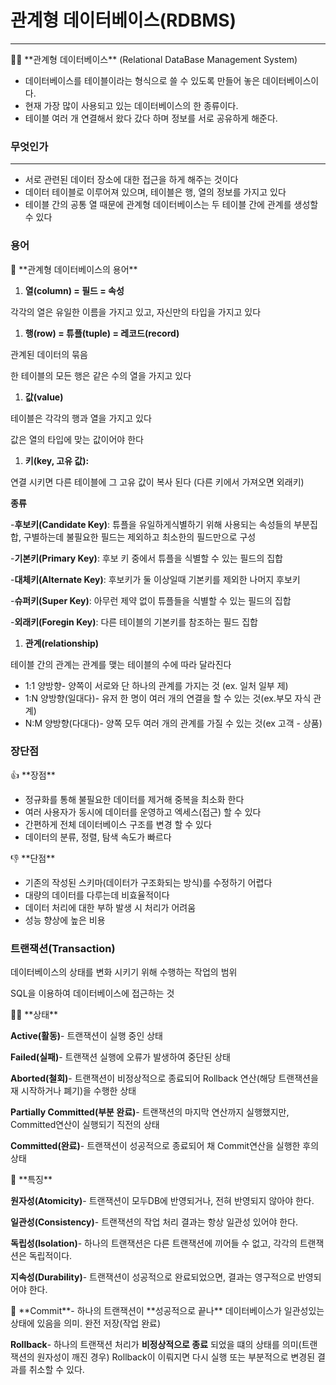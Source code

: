 # 관계형 데이터베이스(RDBMS)

---

<aside>
🚶‍♂️ **관계형 데이터베이스**
(Relational DataBase Management System)

- 데이터베이스를 테이블이라는 형식으로 쓸 수 있도록 만들어 놓은 데이터베이스이다.
- 현재 가장 많이 사용되고 있는 데이터베이스의 한 종류이다.
- 테이블 여러 개 연결해서 왔다 갔다 하며 정보를 서로 공유하게 해준다.
</aside>


### 무엇인가

---

- 서로 관련된 데이터 장소에 대한 접근을 하게 해주는 것이다
- 데이터 테이블로 이루어져 있으며, 테이블은 행, 열의 정보를 가지고 있다
- 테이블 간의 공통 열 때문에 관계형 데이터베이스는 두 테이블 간에 관계를 생성할 수 있다
  

### 용어

<aside>
📖 **관계형 데이터베이스의 용어**

1. **열(column) = 필드 = 속성**

각각의 열은 유일한 이름을 가지고 있고, 자신만의 타입을 가지고 있다

1. **행(row) = 튜플(tuple) = 레코드(record)**

관계된 데이터의 묶음

한 테이블의 모든 행은 같은 수의 열을 가지고 있다

1. **값(value)**

테이블은 각각의 행과 열을 가지고 있다

값은 열의 타입에 맞는 값이어야 한다

1. **키(key, 고유 값):** 

연결 시키면 다른 테이블에 그 고유 값이 복사 된다 (다른 키에서 가져오면 외래키)

**종류**

-**후보키(Candidate Key)**: 튜플을 유일하게식별하기 위해 사용되는 속성들의 부분집합, 구별하는데 불필요한 필드는 제외하고 최소한의 필드만으로 구성

-**기본키(Primary Key)**: 후보 키 중에서 튜플을 식별할 수 있는 필드의 집합

-**대체키(Alternate Key)**: 후보키가 둘 이상일때 기본키를 제외한 나머지 후보키

-**슈퍼키(Super Key)**: 아무런 제약 없이 튜플들을 식별할 수 있는 필드의 집합

-**외래키(Foregin Key)**: 다른 테이블의 기본키를 참조하는 필드 집합

1. **관계(relationship)**

테이블 간의 관계는 관계를 맺는 테이블의 수에 따라 달라진다 

- 1:1 양방향- 양쪽이 서로와 단 하나의 관계를 가지는 것 (ex. 일처 일부 제)
- 1:N 양방향(일대다)- 유저 한 명이 여러 개의 연결을 할 수 있는 것(ex.부모 자식 관계)
- N:M 양방향(다대다)- 양쪽 모두 여러 개의 관계를 가질 수 있는 것(ex 고객 - 상품)
</aside>

### 장단점

<aside>
👍 **장점**

- 정규화를 통해 불필요한 데이터를  제거해 중복을 최소화 한다
- 여러 사용자가 동시에 데이터를 운영하고 엑세스(접근) 할 수 있다
- 간편하게 전체 데이터베이스 구조를 변경 할 수 있다
- 데이터의 분류, 정렬, 탐색 속도가 빠르다
</aside>

<aside>
👎 **단점**

- 기존의 작성된 스키마(데이터가 구조화되는 방식)를 수정하기 어렵다
- 대량의 데이터를 다루는데 비효율적이다
- 데이터 처리에 대한 부하 발생 시 처리가 어려움
- 성능 향상에 높은 비용
</aside>

### 트랜잭션(Transaction)

데이터베이스의 상태를 변화 시키기 위해 수행하는 작업의 범위

SQL을 이용하여 데이터베이스에 접근하는 것

<aside>
🚶‍♂️ **상태**

**Active(활동)**- 트랜잭션이 실행 중인 상태

**Failed(실패)**- 트랜잭션 실행에 오류가 발생하여 중단된 상태

**Aborted(철회)**- 트랜잭션이 비정상적으로 종료되어 Rollback 연산(해당 트랜잭션을 재 시작하거나 폐기)을 수행한 상태

**Partially Committed(부분 완료)**- 트랜잭션의 마지막 연산까지 실행했지만, Committed연산이 실행되기 직전의 상태

**Committed(완료)**- 트랜잭션이 성공적으로 종료되어 채 Commit연산을 실행한 후의 상태

</aside>

<aside>
🧗 **특징**

**원자성(Atomicity)**- 트랜잭션이 모두DB에 반영되거나, 전혀 반영되지 않아야 한다.

**일관성(Consistency)**- 트랜잭션의 작업 처리 결과는 항상 일관성 있어야 한다.

**독립성(Isolation)**- 하나의 트랜잭션은 다른 트랜잭션에 끼어들 수 없고, 각각의 트랜잭션은 독립적이다.

**지속성(Durability)**- 트랜잭션이 성공적으로 완료되었으면, 결과는 영구적으로 반영되어야 한다.

</aside>

<aside>
🧩 **Commit**- 하나의 트랜잭션이 **성공적으로 끝나** 데이터베이스가 일관성있는 상태에 있음을 의미. 완전 저장(작업 완료)

**Rollback**- 하나의 트랜잭션 처리가 **비정상적으로 종료** 되었을 떄의 상태를 의미(트랜잭션의 원자성이 깨진 경우) Rollback이 이뤄지면 다시 실행 또는 부분적으로 변경된 결과를 취소할 수 있다.

</aside>

